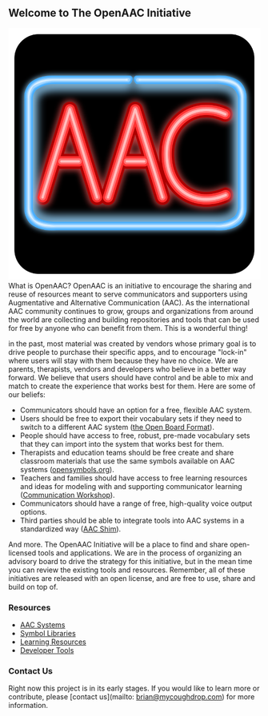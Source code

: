## Welcome to The OpenAAC Initiative

<img src='openaac.svg' class='logo_banner'/> 
What is OpenAAC? OpenAAC is an initiative to encourage the sharing and reuse of resources meant to serve communicators and supporters using Augmentative and Alternative Communication (AAC). As the international AAC community continues to grow, groups and organizations from around the world are collecting and building repositories and tools that can be used for free by anyone who can benefit from them. This is a wonderful thing!

in the past, most material was created by vendors whose primary goal is to drive people to purchase their specific apps, and to encourage "lock-in" where users will stay with them because they have no choice. We are parents, therapists, vendors and developers who believe in a better way forward. We believe that users should have control and be able to mix and match to create the experience that works best for them. Here are some of our beliefs:

- Communicators should have an option for a free, flexible AAC system.
- Users should be free to export their vocabulary sets if they need to switch to a different AAC system ([the Open Board Format](https://openboardformat.org)). 
- People should have access to free, robust, pre-made vocabulary sets that they can import into the system that works best for them.
- Therapists and education teams should be free create and share classroom materials that use the same symbols available on AAC systems ([opensymbols.org](https://www.opensymbols.org)).
- Teachers and families should have access to free learning resources and ideas for modeling with and supporting communicator learning ([Communication Workshop](https://workshop.openaac.org)).
- Communicators should have a range of free, high-quality voice output options.
- Third parties should be able to integrate tools into AAC systems in a standardized way ([AAC Shim](https://tools.openaac.org)).

And more. The OpenAAC Initiative will be a place to find and share open-licensed tools and applications. We are in the process of organizing an advisory board to drive the strategy for this initiative, but in the mean time you can review the existing tools and resources. Remember, all of these initiatives are released with an open license, and are free to use, share and build on top of.

### Resources

- [AAC Systems](aac.md)
- [Symbol Libraries](symbols.md)
- [Learning Resources](learning.md)
- [Developer Tools](developers.md)

### Contact Us

Right now this project is in its early stages. If you would like to learn more or contribute, please [contact us](mailto: brian@mycoughdrop.com) for more information.
